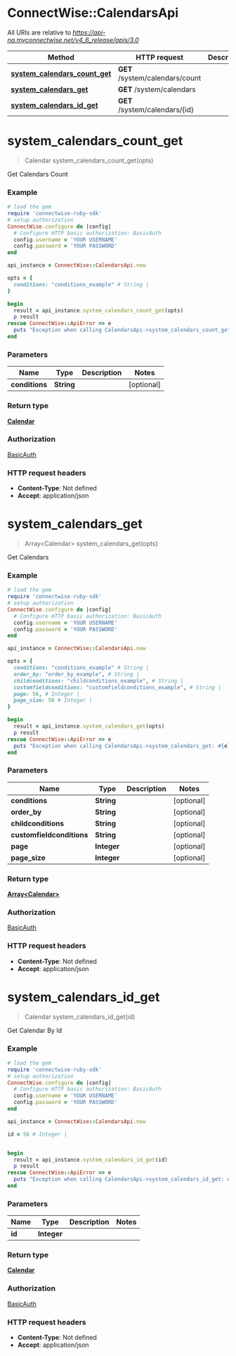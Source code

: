 # ConnectWise::CalendarsApi

All URIs are relative to *https://api-na.myconnectwise.net/v4_6_release/apis/3.0*

Method | HTTP request | Description
------------- | ------------- | -------------
[**system_calendars_count_get**](CalendarsApi.md#system_calendars_count_get) | **GET** /system/calendars/count | 
[**system_calendars_get**](CalendarsApi.md#system_calendars_get) | **GET** /system/calendars | 
[**system_calendars_id_get**](CalendarsApi.md#system_calendars_id_get) | **GET** /system/calendars/{id} | 


# **system_calendars_count_get**
> Calendar system_calendars_count_get(opts)



Get Calendars Count

### Example
```ruby
# load the gem
require 'connectwise-ruby-sdk'
# setup authorization
ConnectWise.configure do |config|
  # Configure HTTP basic authorization: BasicAuth
  config.username = 'YOUR USERNAME'
  config.password = 'YOUR PASSWORD'
end

api_instance = ConnectWise::CalendarsApi.new

opts = { 
  conditions: "conditions_example" # String | 
}

begin
  result = api_instance.system_calendars_count_get(opts)
  p result
rescue ConnectWise::ApiError => e
  puts "Exception when calling CalendarsApi->system_calendars_count_get: #{e}"
end
```

### Parameters

Name | Type | Description  | Notes
------------- | ------------- | ------------- | -------------
 **conditions** | **String**|  | [optional] 

### Return type

[**Calendar**](Calendar.md)

### Authorization

[BasicAuth](../README.md#BasicAuth)

### HTTP request headers

 - **Content-Type**: Not defined
 - **Accept**: application/json



# **system_calendars_get**
> Array&lt;Calendar&gt; system_calendars_get(opts)



Get Calendars

### Example
```ruby
# load the gem
require 'connectwise-ruby-sdk'
# setup authorization
ConnectWise.configure do |config|
  # Configure HTTP basic authorization: BasicAuth
  config.username = 'YOUR USERNAME'
  config.password = 'YOUR PASSWORD'
end

api_instance = ConnectWise::CalendarsApi.new

opts = { 
  conditions: "conditions_example" # String | 
  order_by: "order_by_example", # String | 
  childconditions: "childconditions_example", # String | 
  customfieldconditions: "customfieldconditions_example", # String | 
  page: 56, # Integer | 
  page_size: 56 # Integer | 
}

begin
  result = api_instance.system_calendars_get(opts)
  p result
rescue ConnectWise::ApiError => e
  puts "Exception when calling CalendarsApi->system_calendars_get: #{e}"
end
```

### Parameters

Name | Type | Description  | Notes
------------- | ------------- | ------------- | -------------
 **conditions** | **String**|  | [optional] 
 **order_by** | **String**|  | [optional] 
 **childconditions** | **String**|  | [optional] 
 **customfieldconditions** | **String**|  | [optional] 
 **page** | **Integer**|  | [optional] 
 **page_size** | **Integer**|  | [optional] 

### Return type

[**Array&lt;Calendar&gt;**](Calendar.md)

### Authorization

[BasicAuth](../README.md#BasicAuth)

### HTTP request headers

 - **Content-Type**: Not defined
 - **Accept**: application/json



# **system_calendars_id_get**
> Calendar system_calendars_id_get(id)



Get Calendar By Id

### Example
```ruby
# load the gem
require 'connectwise-ruby-sdk'
# setup authorization
ConnectWise.configure do |config|
  # Configure HTTP basic authorization: BasicAuth
  config.username = 'YOUR USERNAME'
  config.password = 'YOUR PASSWORD'
end

api_instance = ConnectWise::CalendarsApi.new

id = 56 # Integer | 


begin
  result = api_instance.system_calendars_id_get(id)
  p result
rescue ConnectWise::ApiError => e
  puts "Exception when calling CalendarsApi->system_calendars_id_get: #{e}"
end
```

### Parameters

Name | Type | Description  | Notes
------------- | ------------- | ------------- | -------------
 **id** | **Integer**|  | 

### Return type

[**Calendar**](Calendar.md)

### Authorization

[BasicAuth](../README.md#BasicAuth)

### HTTP request headers

 - **Content-Type**: Not defined
 - **Accept**: application/json



